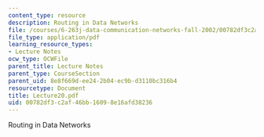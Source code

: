```yaml
---
content_type: resource
description: Routing in Data Networks
file: /courses/6-263j-data-communication-networks-fall-2002/00782df3c2af46bb16098e16afd38236_Lecture20.pdf
file_type: application/pdf
learning_resource_types:
- Lecture Notes
ocw_type: OCWFile
parent_title: Lecture Notes
parent_type: CourseSection
parent_uid: 8e8f669d-ee24-2b04-ec9b-d3110bc316b4
resourcetype: Document
title: Lecture20.pdf
uid: 00782df3-c2af-46bb-1609-8e16afd38236
---
```

Routing in Data Networks

